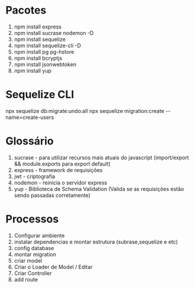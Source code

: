# Pacotes
1. npm install express
2. npm install sucrase nodemon -D
3. npm install sequelize
4. npm install sequelize-cli -D
5. npm install pg pg-hstore
6. npm install bcryptjs
7. npm install jsonwebtoken
8. npm install yup

# Sequelize CLI
npx sequelize db:migrate:undo:all
npx sequelize migration:create --name=create-users



# Glossário
1. sucrase - para utilizar recursos mais atuais do javascript (import/export && module.exports para export default)
2. express - framework de requisições
3. jwt - criptografia 
4. nodemon - reinicia o servidor express 
5. yup - Biblioteca de Schema Validation (Valida se as requisições estão sendo passadas corretamente)




# Processos
1. Configurar ambiente
2. instalar dependencias e montar estrutura (subrase,sequelize e etc)
3. config database
4. montar migration
5. criar model
6. Criar o Loader de Model / Editar
7. Criar Controller
8. add route